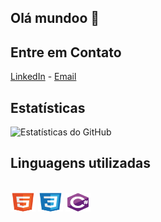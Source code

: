 ## Olá mundoo 👋

## Entre em Contato 
[LinkedIn](https://www.linkedin.com/in/joao-victor-lemes-de-oliveira-44707b173?utm_source=share&utm_campaign=share_via&utm_content=profile&utm_medium=android_app) - [Email](mailto:joaovictordev@hotmail.com) 

## Estatísticas
![Estatísticas do GitHub](https://github-readme-stats.vercel.app/api?username=Joaovlo&show_icons=true&theme=radical)

## Linguagens utilizadas
<div style="display: inline_block"><br>
  <img align="center" alt="Joao-HTML" height="30" width="40" src="https://raw.githubusercontent.com/devicons/devicon/master/icons/html5/html5-original.svg">
  <img align="center" alt="Joao-CSS" height="30" width="40" src="https://raw.githubusercontent.com/devicons/devicon/master/icons/css3/css3-original.svg">
  <img align="center" alt="Joao-Csharp" height="30" width="40" src="https://raw.githubusercontent.com/devicons/devicon/master/icons/csharp/csharp-original.svg">
</div>
